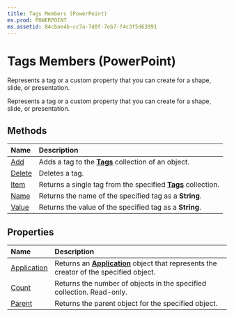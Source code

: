 ```yaml
---
title: Tags Members (PowerPoint)
ms.prod: POWERPOINT
ms.assetid: 84cbae4b-cc7a-7d0f-7eb7-f4c3f5d63991
---
```



# Tags Members (PowerPoint)
Represents a tag or a custom property that you can create for a shape, slide, or presentation. 

Represents a tag or a custom property that you can create for a shape, slide, or presentation. 


## Methods



|**Name**|**Description**|
|:-----|:-----|
|[Add](tags-add-method-powerpoint.md)|Adds a tag to the  **[Tags](tags-object-powerpoint.md)** collection of an object.|
|[Delete](tags-delete-method-powerpoint.md)|Deletes a tag.|
|[Item](tags-item-method-powerpoint.md)|Returns a single tag from the specified  **[Tags](tags-object-powerpoint.md)** collection.|
|[Name](tags-name-method-powerpoint.md)|Returns the name of the specified tag as a  **String**.|
|[Value](tags-value-method-powerpoint.md)|Returns the value of the specified tag as a  **String**.|

## Properties



|**Name**|**Description**|
|:-----|:-----|
|[Application](tags-application-property-powerpoint.md)|Returns an  **[Application](application-object-powerpoint.md)** object that represents the creator of the specified object.|
|[Count](tags-count-property-powerpoint.md)|Returns the number of objects in the specified collection. Read-only.|
|[Parent](tags-parent-property-powerpoint.md)|Returns the parent object for the specified object.|

